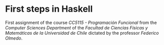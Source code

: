 # First steps in Haskell

First assignment of the course *CC5115 - Programación Funcional* from the 
*Computer Sciences Department* of the *Facultad de Ciencias Físicas y Matemáticas de la Universidad 
de Chile* dictated by the professor *Federico Olmedo*.
